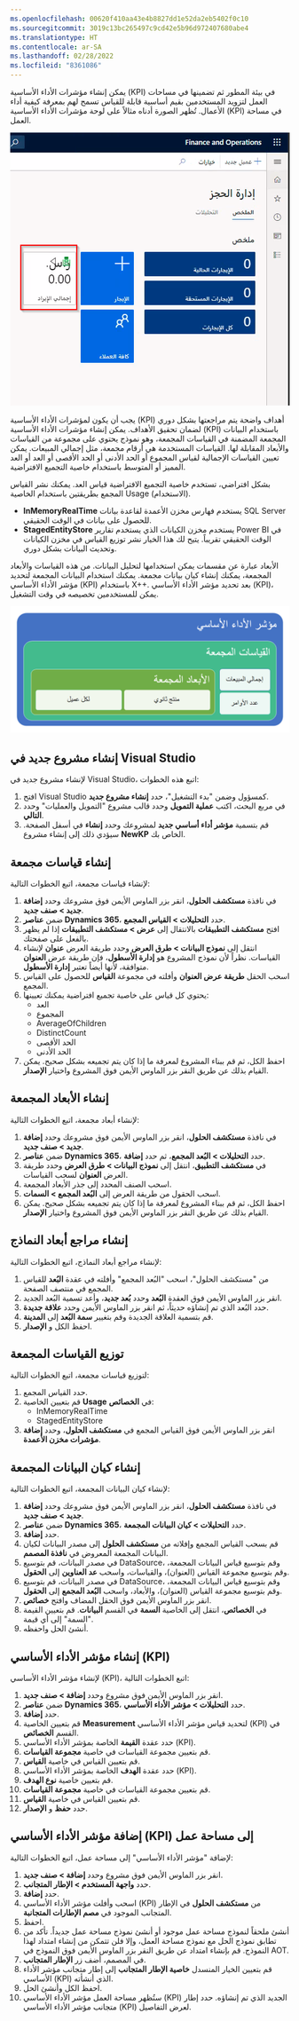 ```yaml
---
ms.openlocfilehash: 00620f410aa43e4b8827dd1e52da2eb5402f0c10
ms.sourcegitcommit: 3019c13bc265497c9cd42e5b96d972407680abe4
ms.translationtype: HT
ms.contentlocale: ar-SA
ms.lasthandoff: 02/28/2022
ms.locfileid: "8361086"
---
```

يمكن إنشاء مؤشرات الأداء الأساسية (KPI) في بيئة المطور ثم تضمينها في مساحات العمل لتزويد المستخدمين بقيم أساسية قابلة للقياس تسمح لهم بمعرفة كيفية أداء الأعمال. تُظهر الصورة أدناه مثالاً على لوحة مؤشرات الأداء الأساسية (KPI) في مساحة العمل. 
 
![لقطة شاشة لإطار متجانب مؤشرات الأداء الأساسية (KPI) في مساحة عمل.](../media/kpi.png)

يجب أن يكون لمؤشرات الأداء الأساسية (KPI) أهداف واضحة يتم مراجعتها بشكل دوري لضمان تحقيق الأهداف. يمكن إنشاء مؤشرات الأداء الأساسية (KPI) باستخدام البيانات المجمعة المضمنة في القياسات المجمعة، وهو نموذج يحتوي على مجموعة من القياسات والأبعاد المقابلة لها. القياسات المستخدمة هي أرقام مجمعة، مثل إجمالي المبيعات. يمكن تعيين القياسات الإجمالية لقياس المجموع أو الحد الأدنى أو الحد الأقصى أو العد أو العد المميز أو المتوسط باستخدام خاصية التجميع الافتراضية. 

بشكل افتراضي، تستخدم خاصية التجميع الافتراضية قياس العد. يمكنك نشر القياس المجمع بطريقتين باستخدام الخاصية Usage (الاستخدام). 

- **InMemoryRealTime** يستخدم فهارس مخزن الأعمدة لقاعدة بيانات SQL Server للحصول على بيانات في الوقت الحقيقي.
- **StagedEntityStore** يستخدم مخزن الكيانات الذي يستخدم تقارير Power BI في الوقت الحقيقي تقريباً.  يتيح لك هذا الخيار نشر توزيع القياس في مخزن الكيانات وتحديث البيانات بشكل دوري.

الأبعاد عبارة عن مقسمات يمكن استخدامها لتحليل البيانات. من هذه القياسات والأبعاد المجمعة، يمكنك إنشاء كيان بيانات مجمعة. يمكنك استخدام البيانات المجمعة لتحديد مؤشر الأداء الأساسي (KPI) باستخدام X++. بعد تحديد مؤشر الأداء الأساسي (KPI)، يمكن للمستخدمين تخصيصه في وقت التشغيل.

![رسم تخطيطي للعلاقة بين القياسات والأبعاد الكلية ومؤشر الأداء الأساسي (KPI) الذي يحددونه.](../media/measure-dimension.png)

## <a name="create-a-new-project-in-visual-studio"></a>إنشاء مشروع جديد في Visual Studio
لإنشاء مشروع جديد في Visual Studio، اتبع هذه الخطوات: 

1.  افتح Visual Studio كمسؤول وضمن "بدء التشغيل"، حدد **إنشاء مشروع جديد**. 
2.  في مربع البحث، اكتب **عملية التمويل** وحدد قالب مشروع "التمويل والعمليات" وحدد **التالي**. 
3.  قم بتسمية **مؤشر أداء أساسي جديد** لمشروعك وحدد **إنشاء** في أسفل الصفحة. سيؤدي ذلك إلى إنشاء مشروع **NewKP** الخاص بك. 


## <a name="create-aggregate-measurements"></a>إنشاء قياسات مجمعة 


لإنشاء قياسات مجمعة، اتبع الخطوات التالية:

1.  في نافذة **مستكشف الحلول**، انقر بزر الماوس الأيمن فوق مشروعك وحدد **إضافة جديد > صنف جديد**.
2.  ضمن **عناصر Dynamics 365**، حدد **التحليلات > القياس المجمع**.
3.  افتح **مستكشف التطبيقات** بالانتقال إلى **عرض > مستكشف التطبيقات** إذا لم يظهر بالفعل على صفحتك.
4.  انتقل إلى **نموذج البيانات > طرق العرض** وحدد طريقة العرض **عنوان** لإنشاء القياسات. نظراً لأن نموذج المشروع هو **إدارة الأسطول**، فإن طريقة عرض **العنوان** متوافقة، لأنها أيضاً تعتبر **إدارة الأسطول**. 
5.  اسحب الحقل **طريقة عرض العنوان** وأفلته في مجموعة **القياس** للحصول على القياس المجمع.
7.  يحتوي كل قياس على خاصية تجميع افتراضية يمكنك تعيينها:
    -   العد
    -   المجموع
    -   AverageOfChildren
    -   DistinctCount
    -   ‏‫الحد الأقصى
    -   الحد الأدنى
8.  احفظ الكل، ثم قم ببناء المشروع لمعرفة ما إذا كان يتم تجميعه بشكل صحيح. يمكن القيام بذلك عن طريق النقر بزر الماوس الأيمن فوق المشروع واختيار **الإصدار**.

## <a name="create-aggregate-dimensions"></a>إنشاء الأبعاد المجمعة 


لإنشاء أبعاد مجمعة، اتبع الخطوات التالية:

1.  في نافذة **مستكشف الحلول**، انقر بزر الماوس الأيمن فوق مشروعك وحدد **إضافة جديد > صنف جديد**.
2.  ضمن **عناصر Dynamics 365**، حدد **التحليلات > البُعد المجمع**، ثم حدد **إضافة**.
3.  في **مستكشف التطبيق**، انتقل إلى **نموذج البيانات > طرق العرض** وحدد طريقة العرض **العنوان** لسحب القياسات.
5.  اسحب الصنف المحدد إلى جذر الأبعاد المجمعة.
6.  اسحب الحقول من طريقة العرض إلى **البُعد المجمع > السمات**.
7.  احفظ الكل، ثم قم ببناء المشروع لمعرفة ما إذا كان يتم تجميعه بشكل صحيح. يمكن القيام بذلك عن طريق النقر بزر الماوس الأيمن فوق المشروع واختيار **الإصدار**.

## <a name="create-model-dimension-references"></a>إنشاء مراجع أبعاد النماذج  


لإنشاء مراجع أبعاد النماذج، اتبع الخطوات التالية:

1.  من "مستكشف الحلول"، اسحب "البُعد المجمع" وأفلته في عقدة **البُعد** للقياس المجمع في منتصف الصفحة. 
2.  انقر بزر الماوس الأيمن فوق العقدة **البُعد** وحدد **بُعد جديد**، وأعد تسمية البُعد الجديد. 
3.  حدد البُعد الذي تم إنشاؤه حديثاً، ثم انقر بزر الماوس الأيمن وحدد **علاقة جديدة**. 
4.  قم بتسمية العلاقة الجديدة وقم بتغيير **سمة البُعد** إلى **المدينة**.
5.  احفظ الكل و **الإصدار**.


## <a name="deploy-aggregate-measurements"></a>توزيع القياسات المجمعة 


لتوزيع قياسات مجمعة، اتبع الخطوات التالية:

1.  حدد القياس المجمع.
2.  قم بتعيين الخاصية **Usage** في **الخصائص**:
    -   InMemoryRealTime
    -   StagedEntityStore
3.  انقر بزر الماوس الأيمن فوق القياس المجمع في **مستكشف الحلول**، وحدد **إضافة مؤشرات مخزن الأعمدة**.

## <a name="create-the-aggregate-data-entity"></a>إنشاء كيان البيانات المجمعة 


لإنشاء كيان البيانات المجمعة، اتبع الخطوات التالية:

1.  في نافذة **مستكشف الحلول**، انقر بزر الماوس الأيمن فوق مشروعك وحدد **إضافة جديد > صنف جديد**.
2.  ضمن **عناصر Dynamics 365**، حدد **التحليلات > كيان البيانات المجمعة**.
3.  حدد **إضافة**.
4.  قم بسحب القياس المجمع وإفلاته من **مستكشف الحلول** إلى مصدر البيانات لكيان البيانات المجمعة المعروض في **نافذة المصمم**. 
5.  في مصدر البيانات، قم بتوسيع DataSource، وقم بتوسيع قياس البيانات المجمعة، وقم بتوسيع مجموعة القياس (العنوان)، والقياسات، واسحب **عد العناوين** إلى **الحقول**. 
6.  في مصدر البيانات، قم بتوسيع DataSource، وقم بتوسيع قياس البيانات المجمعة، وقم بتوسيع مجموعة القياس (العنوان)، والأبعاد، واسحب **البُعد المجمع** إلى **الحقول**. 
7.  انقر بزر الماوس الأيمن فوق الحقل المضاف وافتح **خصائص**. 
8.  في **الخصائص**، انتقل إلى الخاصية **السمة** في القسم **البيانات**. قم بتعيين القيمة "السمة" إلى أي قيمة.
9.  أنشئ الحل واحفظه.

## <a name="create-a-kpi"></a>إنشاء مؤشر الأداء الأساسي (KPI) 

لإنشاء مؤشر الأداء الأساسي (KPI)، اتبع الخطوات التالية:
 
1.  انقر بزر الماوس الأيمن فوق مشروع وحدد **إضافة > صنف جديد**.
2.  ضمن **عناصر Dynamics 365**، حدد **التحليلات > مؤشر الأداء الأساسي**.
3.  حدد **إضافة**.
4.  قم بتعيين الخاصية **Measurement** لتحديد قياس مؤشر الأداء الأساسي (KPI) في القسم **الخصائص**.
5.  حدد عقدة **القيمة** الخاصة بمؤشر الأداء الأساسي (KPI).
6.  قم بتعيين مجموعة القياسات في خاصية **مجموعة القياسات**.
7.  قم بتعيين القياس في خاصية **القياس**.
8.  حدد عقدة **الهدف** الخاصة بمؤشر الأداء الأساسي (KPI).
9.  قم بتعيين خاصية **نوع الهدف**.
10. قم بتعيين مجموعة القياسات في خاصية **مجموعة القياسات**.
11. قم بتعيين القياس في خاصية **القياس**.
12. حدد **حفظ** و **الإصدار**.

## <a name="add-the-kpi-to-a-workspace"></a>إضافة مؤشر الأداء الأساسي (KPI) إلى مساحة عمل 


لإضافة "مؤشر الأداء الأساسي" إلى مساحة عمل، اتبع الخطوات التالية:

1.  انقر بزر الماوس الأيمن فوق مشروع وحدد **إضافة > صنف جديد**.
2.  حدد **واجهة المستخدم > الإطار المتجانب**.
3.  حدد **إضافة**.
4.  اسحب وأفلت مؤشر الأداء الأساسي (KPI) من **مستكشف الحلول** في الإطار المتجانب الموجود في **مصم الإطارات المتجانبة**.
5.  احفظ.
6.  أنشئ ملحقاً لنموذج مساحة عمل موجود أو أنشئ نموذج مساحة عمل جديداً. تأكد من تطابق نموذج الحل مع نموذج مساحة العمل، وإلا فلن تتمكن من إنشاء امتداد لهذا النموذج. قم بإنشاء امتداد عن طريق النقر بزر الماوس الأيمن فوق النموذج في AOT. 
7.  في المصمم، أضف زر **الإطار المتجانب**.
8.  قم بتعيين الخيار المنسدل **خاصية الإطار المتجانب** إلى إطار متجانب مؤشر الأداء الأساسي (KPI) الذي أنشأته.
9.  احفظ الكل وأنشئ الحل.
10. ستُظهر مساحة العمل مؤشر الأداء الأساسي (KPI) الجديد الذي تم إنشاؤه. حدد إطار متجانب مؤشر الأداء الأساسي (KPI) لعرض التفاصيل.
